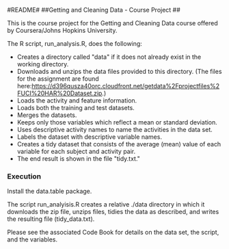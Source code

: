 #README#
##Getting and Cleaning Data - Course Project ##

This is the course project for the Getting and Cleaning Data course offered by Coursera/Johns Hopkins University. 

The R script, run_analysis.R, does the following:

- Creates a directory called "data" if it does not already exist in the working directory.
- Downloads and unzips the data files provided to this directory.  (The files for the assignment are found here:https://d396qusza40orc.cloudfront.net/getdata%2Fprojectfiles%2FUCI%20HAR%20Dataset.zip.)
- Loads the activity and feature information.
- Loads both the training and test datasets.
- Merges the datasets.
- Keeps only those variables which reflect a mean or standard deviation.
- Uses descriptive activity names to name the activities in the data set.
- Labels the dataset with descriptive variable names.
- Creates a tidy dataset that consists of the average (mean) value of each variable for each subject and activity pair.
- The end result is shown in the file "tidy.txt."
### Execution ###
Install the data.table package.

The script run_analyisis.R creates a relative ./data directory in which it downloads the zip file, unzips files, tidies the data as described, and writes the resulting file (tidy_data.txt).

Please see the associated Code Book for details on the data set, the script, and the variables.
